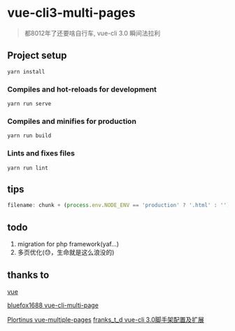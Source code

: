 # vue-cli3-multi-pages
> 都8012年了还要啥自行车, vue-cli 3.0 瞬间法拉利
## Project setup
```
yarn install
```

### Compiles and hot-reloads for development
```
yarn run serve
```

### Compiles and minifies for production
```
yarn run build
```

### Lints and fixes files
```
yarn run lint
```

## tips
``` javascript
filename: chunk + (process.env.NODE_ENV == 'production' ? '.html' : '') // pathinfo
```


## todo

1. migration for php framework(yaf...)
2. ​多页优化(😓，生命就是这么浪没的)

## thanks to
[vue](https://cn.vuejs.org/index.html)

[bluefox1688 vue-cli-multi-page](https://github.com/bluefox1688/vue-cli-multi-page)

[Plortinus vue-multiple-pages](https://github.com/Plortinus/vue-multiple-pages)
[franks_t_d vue-cli 3.0脚手架配置及扩展](https://blog.csdn.net/franks_t_d/article/details/80739902)